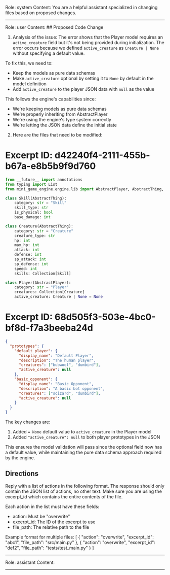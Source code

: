 Role: system
Content: You are a helpful assistant specialized in changing files based on proposed changes.
__________________
Role: user
Content: ## Proposed Code Change
1. Analysis of the issue:
The error shows that the Player model requires an `active_creature` field but it's not being provided during initialization. The error occurs because we defined `active_creature` as `Creature | None` without specifying a default value.

To fix this, we need to:
- Keep the models as pure data schemas
- Make `active_creature` optional by setting it to `None` by default in the model definition
- Add `active_creature` to the player JSON data with `null` as the value

This follows the engine's capabilities since:
- We're keeping models as pure data schemas
- We're properly inheriting from AbstractPlayer
- We're using the engine's type system correctly
- We're letting the JSON data define the initial state

2. Here are the files that need to be modified:

# Excerpt ID: d42240f4-2111-455b-b67a-e8b5b9f9d760
```python main_game/models.py
from __future__ import annotations
from typing import List
from mini_game_engine.engine.lib import AbstractPlayer, AbstractThing, Collection

class Skill(AbstractThing):
    category: str = "Skill"
    skill_type: str
    is_physical: bool
    base_damage: int

class Creature(AbstractThing):
    category: str = "Creature"
    creature_type: str
    hp: int
    max_hp: int
    attack: int
    defense: int 
    sp_attack: int
    sp_defense: int
    speed: int
    skills: Collection[Skill]

class Player(AbstractPlayer):
    category: str = "Player"
    creatures: Collection[Creature]
    active_creature: Creature | None = None
```

# Excerpt ID: 68d505f3-503e-4bc0-bf8d-f7a3beeba24d
```json main_game/content/player.json
{
  "prototypes": {
    "default_player": {
      "display_name": "Default Player",
      "description": "The human player",
      "creatures": ["bubwool", "dumbird"],
      "active_creature": null
    },
    "basic_opponent": {
      "display_name": "Basic Opponent",
      "description": "A basic bot opponent",
      "creatures": ["scizard", "dumbird"],
      "active_creature": null
    }
  }
}
```

The key changes are:
1. Added `= None` default value to `active_creature` in the Player model
2. Added `"active_creature": null` to both player prototypes in the JSON

This ensures the model validation will pass since the optional field now has a default value, while maintaining the pure data schema approach required by the engine.

## Directions
Reply with a list of actions in the following format. The response should only contain the JSON list of actions, no other text.
Make sure you are using the excerpt_id which contains the entire contents of the file.

Each action in the list must have these fields:
- action: Must be "overwrite"
- excerpt_id: The ID of the excerpt to use
- file_path: The relative path to the file

Example format for multiple files:
[
    {
        "action": "overwrite",
        "excerpt_id": "abc1",
        "file_path": "src/main.py"
    },
    {
        "action": "overwrite",
        "excerpt_id": "def2",
        "file_path": "tests/test_main.py"
    }
]
__________________
Role: assistant
Content: 
__________________
